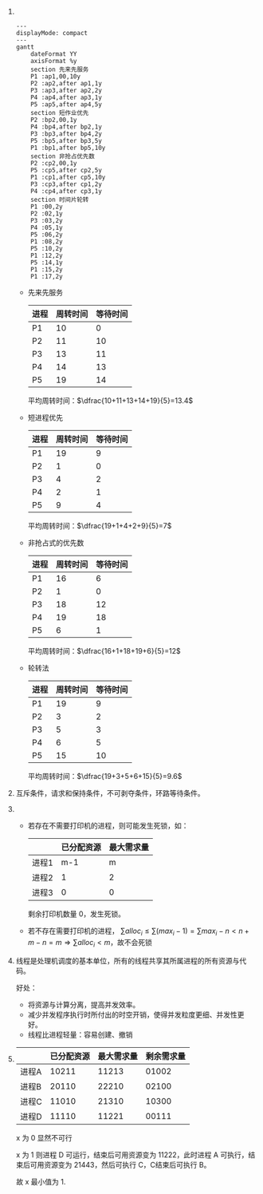    1. $\,$
      
      ```mermaid
      ---
      displayMode: compact
      ---
      gantt
          dateFormat YY
          axisFormat %y
          section 先来先服务
          P1 :ap1,00,10y
          P2 :ap2,after ap1,1y
          P3 :ap3,after ap2,2y
          P4 :ap4,after ap3,1y
          P5 :ap5,after ap4,5y
          section 短作业优先
          P2 :bp2,00,1y
          P4 :bp4,after bp2,1y
          P3 :bp3,after bp4,2y
          P5 :bp5,after bp3,5y
          P1 :bp1,after bp5,10y
          section 非抢占优先数
          P2 :cp2,00,1y
          P5 :cp5,after cp2,5y
          P1 :cp1,after cp5,10y
          P3 :cp3,after cp1,2y
          P4 :cp4,after cp3,1y
          section 时间片轮转
          P1 :00,2y
          P2 :02,1y
          P3 :03,2y
          P4 :05,1y
          P5 :06,2y
          P1 :08,2y
          P5 :10,2y
          P1 :12,2y
          P5 :14,1y
          P1 :15,2y
          P1 :17,2y
      ```

      -  先来先服务
         
         | 进程 | 周转时间 | 等待时间 |
         | ---- | -------- | -------- |
         | P1   | 10       | 0        |
         | P2   | 11       | 10       |
         | P3   | 13       | 11       |
         | P4   | 14       | 13       |
         | P5   | 19       | 14       |

         平均周转时间：$\dfrac{10+11+13+14+19}{5}=13.4$

      - 短进程优先

         | 进程 | 周转时间 | 等待时间 |
         | ---- | -------- | -------- |
         | P1   | 19       | 9        |
         | P2   | 1        | 0        |
         | P3   | 4        | 2        |
         | P4   | 2        | 1        |
         | P5   | 9        | 4        |
      
         平均周转时间：$\dfrac{19+1+4+2+9}{5}=7$

      - 非抢占式的优先数

         | 进程 | 周转时间 | 等待时间 |
         | ---- | -------- | -------- |
         | P1   | 16       | 6        |
         | P2   | 1        | 0        |
         | P3   | 18       | 12       |
         | P4   | 19       | 18       |
         | P5   | 6        | 1        |
      
         平均周转时间：$\dfrac{16+1+18+19+6}{5}=12$
      
      - 轮转法

         | 进程 | 周转时间 | 等待时间 |
         | ---- | -------- | -------- |
         | P1   | 19       | 9        |
         | P2   | 3        | 2        |
         | P3   | 5        | 3        |
         | P4   | 6        | 5        |
         | P5   | 15       | 10       |
      
         平均周转时间：$\dfrac{19+3+5+6+15}{5}=9.6$
      
   2. 互斥条件，请求和保持条件，不可剥夺条件，环路等待条件。

   3. - 若存在不需要打印机的进程，则可能发生死锁，如：

         |       | 已分配资源 | 最大需求量 |
         | ----- | ---------- | ---------- |
         | 进程1 | m-1        | m          |
         | 进程2 | 1          | 2          |
         | 进程3 | 0          | 0          |

         剩余打印机数量 0，发生死锁。

       - 若不存在需要打印机的进程， $\sum alloc_i\le\sum (max_i-1) = \sum max_i-n<n+m-n=m\Longrightarrow\sum alloc_i<m$，故不会死锁

   4. 线程是处理机调度的基本单位，所有的线程共享其所属进程的所有资源与代码。

       好处：

         - 将资源与计算分离，提高并发效率。
         - 减少并发程序执行时所付出的时空开销，使得并发粒度更细、并发性更好。
         - 线程比进程轻量：容易创建、撤销 

   5. |       | 已分配资源 | 最大需求量 | 剩余需求量 |
      | ----- | ---------- | ---------- | ---------- |
      | 进程A | 10211      | 11213      | 01002      |
      | 进程B | 20110      | 22210      | 02100      |
      | 进程C | 11010      | 21310      | 10300      |
      | 进程D | 11110      | 11221      | 00111      |
      
      x 为 0 显然不可行
      
      x 为 1 则进程 D 可运行，结束后可用资源变为 11222，此时进程 A 可执行，结束后可用资源变为 21443，然后可执行 C，C结束后可执行 B。
      
      故 x 最小值为 1.
